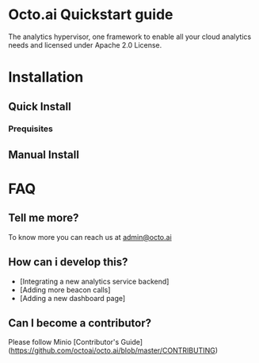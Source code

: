 # Octo.ai Quickstart guide
The analytics hypervisor, one framework to enable all your cloud analytics needs and licensed under Apache 2.0 License.

# Installation
## Quick Install
### Prequisites
## Manual Install
# FAQ
## Tell me more? 
To know more you can reach us at admin@octo.ai

## How can i develop this?
- [Integrating a new analytics service backend]
- [Adding more beacon calls]
- [Adding a new dashboard page]

## Can I become a contributor?
Please follow Minio [Contributor's Guide] (https://github.com/octoai/octo.ai/blob/master/CONTRIBUTING)
